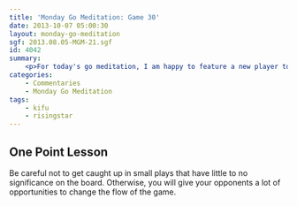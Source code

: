 ```yaml
---
title: 'Monday Go Meditation: Game 30'
date: 2013-10-07 05:00:30
layout: monday-go-meditation
sgf: 2013.08.05-MGM-21.sgf
id: 4042
summary:
	<p>For today's go meditation, I am happy to feature a new player to the reviews: RisingStar! At his request, I will be going through an even game that I played with him recently. Overall, RisingStar played very well and surprised me numerous times with his decisions to take critical points and to give me an easy win. In fact, I would have to say that there were a number of times where I was at a rather disadvantageous position and might have lost if he had just been a bit more aggressive. Nonetheless, a job well done to RisingStar and I hope that you enjoy this review!</p>
categories:
	- Commentaries
	- Monday Go Meditation
tags:
	- kifu
	- risingstar
---
```


## One Point Lesson

Be careful not to get caught up in small plays that have little to no significance on the board. Otherwise, you will give your opponents a lot of opportunities to change the flow of the game.
